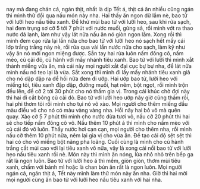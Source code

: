 nay mà đang chán cá, ngán thịt, nhất là dịp Tết á, thịt cá ăn nhiều cũng ngán thì mình thử đổi qua nấu món này nha. Hai thấy ăn ngon dữ lắm nè, bao tử với lưỡi heo nấu tiêu xanh. Để khử mùi bao tử với lưỡi heo, sau khi rửa sạch, hai đem trụng sơ cỡ 5 tới 7 phút với nước muối, gừng sả, rồi mình vớt ra thao nước đá lạnh, làm như vậy lát nữa nấu ăn nó giòn ngon lắm. Xong rồi thì mình đem cạo rửa lại lần nữa cho bao tử với lưỡi heo nó sạch hết mấy cái lớp trắng trắng này nè, rồi rửa qua vài lần nước nữa cho sạch, làm kỹ như vậy ăn nó mới ngon miệng được. Sẵn tay hai rửa luôn nấm đông cô, nấm mèo, củ cải đỏ, củ hành với mấy nhánh tiêu xanh. Bao tử với lưỡi thì mình xắt thành miếng vừa ăn, mà cái này mọi người xắt đại cục bự bự nha, để lát nữa mình nấu nó teo lại là vừa. Sắt xong thì mình đi lấy mấy nhánh tiêu xanh giả cho nó dập dập ra để hồi nữa đem đi ướp. Hai ướp bao tử, lưỡi heo với miếng tỏi, tiêu xanh đập dập, đường muối, hạt nêm, bột ngọt, rồi mình trộn đều lên, để cỡ 2 tới 30 phút cho nó thấm gia vị. Trong cái khúc chờ đợi này thì hai đi cắt bông củ cải đỏ. Bao tử với lưỡi heo ướp nãy giờ cũng thấm rồi, hai phi thơm tỏi rồi mình cho tụi nó vô xào. Mọi người cho thêm miếng dầu màu điều vô cho nó có màu vàng vàng nha. Hồi nãy hai bỏ vô mà quên quay. Xào cỡ 5 7 phút thì mình cho nước dừa tươi vô, nấu cỡ 20 phút thì hai sẽ cho tiếp nấm đông cô vô. Nấu thêm 10 phút á thì mình cho nấm mèo với củ cải đỏ vô luôn. Thấy nước hơi cạn cạn, mọi người cho thêm nha, rồi mình nấu cỡ thêm 10 phút nữa, nêm lại gia vị cho vừa ăn. Để tạo cái độ sệt sệt thì hai có cho vô miếng bột năng pha loãng. Cuối cùng là mình cho củ hành trắng cắt múi cao với lại tiêu xanh vô nữa, vậy là xong cái nồi bao tử với lưỡi heo nấu tiêu xanh rồi nè. Món này thì mình ăn nóng, lửa nhỏ nhỏ trên bếp ga rất là ngon luôn. Bao tử với lưỡi heo á thì mềm, giòn giòn, thơm mùi tiêu xanh, chấm với bánh mì hoặc là chan bún ăn rất là ngon luôn. Mọi người ngán cá, ngán thịt á, Tết này mình làm thử món này ăn nha. Giờ thì hai mời mọi người cùng ăn bao tử với lưỡi heo nấu tiêu xanh với hai nha.